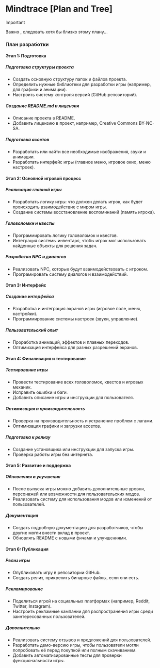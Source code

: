 # Mindtrace [Plan and Tree]
>[!IMPORTANT]
> Важно , следовать хотя бы близко этому плану...

### План разработки

#### Этап 1: Подготовка

##### Подготовка структуры проекта

- Создать основную структуру папок и файлов проекта.
- Определить нужные библиотеки для разработки игры (например, для графики и анимации).
- Настроить систему контроля версий (GitHub репозиторий).

##### Создание README.md и лицензии

- Описание проекта в README.
- Добавить лицензию в проект, например, Creative Commons BY-NC-SA.

##### Подготовка ассетов

- Разработать или найти все необходимые изображения, звуки и анимации.
- Разработать интерфейс игры (главное меню, игровое окно, меню настроек).

#### Этап 2: Основной игровой процесс

##### Реализация главной игры

- Разработать логику игры: что должен делать игрок, как будет происходить взаимодействие с миром игры.
- Создание системы восстановление воспоминаний (память игрока).

##### Головоломки и квесты

- Программировать логику головоломок и квестов.
- Интеграция системы инвентаря, чтобы игрок мог использовать найденные объекты для решения задач.

##### Разработка NPC и диалогов

- Реализовать NPC, которые будут взаимодействовать с игроком.
- Програмировать систему диалогов и взаимодействий.

#### Этап 3: Интерфейс

##### Создание интерфейса

- Разработка и интеграция экранов игры (игровое поле, меню, настройки).
- Программирование системы настроек (звуки, управление).

##### Пользовательский опыт

- Проработка анимаций, эффектов и плавных переходов.
- Оптимизация интерфейса для разных разрешений экранов.

#### Этап 4: Финализация и тестирование

##### Тестирование игры

- Провести тестирование всех головоломок, квестов и игровых механик.
- Исправить ошибки и баги.
- Добавить описание игры и инструкции для пользователя.

##### Оптимизация и производительность

- Проверка на производительность и устранение проблем с лагами.
- Оптимизация графики и загрузки ассетов.


##### Подготовка к релизу

- Создание установщика или инструкции для запуска игры.
- Проверка работы игры без интернета.

#### Этап 5: Развитие и поддержка

##### Обновления и улучшения

- После выпуска игры можно добавить дополнительные уровни, персонажей или возможности для пользовательских модов.
- Реализовать систему для использования модов или изменений от пользователей.

##### Документация

- Создать подробную документацию для разработчиков, чтобы другие могли внести вклад в проект.
- Обновлять README с новыми фичами и улучшениями.

#### Этап 6: Публикация

##### Релиз игры

- Опубликовать игру в репозитории GitHub.
- Создать релиз, прикрепить бинарные файлы, если они есть.

##### Рекламирование

- Поделиться игрой на социальных платформах (например, Reddit, Twitter, Instagram).
- Настроить рекламные кампании для распространения игры среди заинтересованных пользователей.



##### Дополнительно

- Реализовать систему отзывов и предложений для пользователей.
- Разработать демо-версию игры, чтобы пользователи могли попробовать её перед покупкой или полным скачиванием.
- Добавить автоматизированные тесты для проверки функциональности игры.


